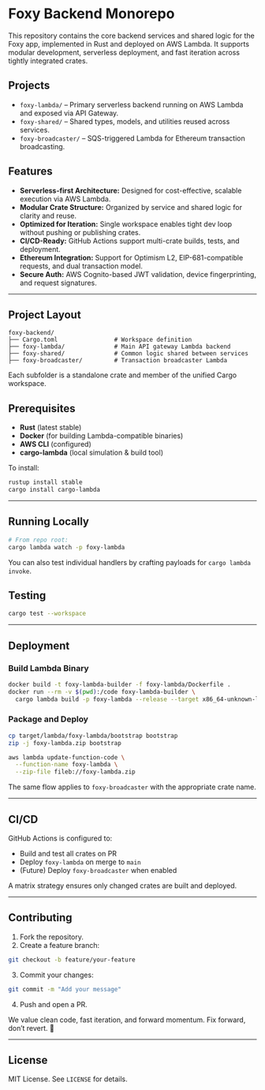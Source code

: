 # Foxy Backend Monorepo

This repository contains the core backend services and shared logic for the Foxy app, implemented in Rust and deployed on AWS Lambda. It supports modular development, serverless deployment, and fast iteration across tightly integrated crates.

## Projects

- `foxy-lambda/` – Primary serverless backend running on AWS Lambda and exposed via API Gateway.
- `foxy-shared/` – Shared types, models, and utilities reused across services.
- `foxy-broadcaster/` – SQS-triggered Lambda for Ethereum transaction broadcasting.

## Features

- **Serverless-first Architecture:** Designed for cost-effective, scalable execution via AWS Lambda.
- **Modular Crate Structure:** Organized by service and shared logic for clarity and reuse.
- **Optimized for Iteration:** Single workspace enables tight dev loop without pushing or publishing crates.
- **CI/CD-Ready:** GitHub Actions support multi-crate builds, tests, and deployment.
- **Ethereum Integration:** Support for Optimism L2, EIP-681-compatible requests, and dual transaction model.
- **Secure Auth:** AWS Cognito-based JWT validation, device fingerprinting, and request signatures.

---

## Project Layout

```
foxy-backend/
├── Cargo.toml                # Workspace definition
├── foxy-lambda/              # Main API gateway Lambda backend
├── foxy-shared/              # Common logic shared between services
├── foxy-broadcaster/         # Transaction broadcaster Lambda
```

Each subfolder is a standalone crate and member of the unified Cargo workspace.

## Prerequisites

- **Rust** (latest stable)
- **Docker** (for building Lambda-compatible binaries)
- **AWS CLI** (configured)
- **cargo-lambda** (local simulation & build tool)

To install:
```bash
rustup install stable
cargo install cargo-lambda
```

---

## Running Locally

```bash
# From repo root:
cargo lambda watch -p foxy-lambda
```

You can also test individual handlers by crafting payloads for `cargo lambda invoke`.

## Testing

```bash
cargo test --workspace
```

---

## Deployment

### Build Lambda Binary
```bash
docker build -t foxy-lambda-builder -f foxy-lambda/Dockerfile .
docker run --rm -v $(pwd):/code foxy-lambda-builder \
  cargo lambda build -p foxy-lambda --release --target x86_64-unknown-linux-musl
```

### Package and Deploy
```bash
cp target/lambda/foxy-lambda/bootstrap bootstrap
zip -j foxy-lambda.zip bootstrap

aws lambda update-function-code \
  --function-name foxy-lambda \
  --zip-file fileb://foxy-lambda.zip
```

The same flow applies to `foxy-broadcaster` with the appropriate crate name.

---

## CI/CD

GitHub Actions is configured to:

- Build and test all crates on PR
- Deploy `foxy-lambda` on merge to `main`
- (Future) Deploy `foxy-broadcaster` when enabled

A matrix strategy ensures only changed crates are built and deployed.

---

## Contributing

1. Fork the repository.
2. Create a feature branch:
```bash
git checkout -b feature/your-feature
```
3. Commit your changes:
```bash
git commit -m "Add your message"
```
4. Push and open a PR.

We value clean code, fast iteration, and forward momentum. Fix forward, don’t revert. :rocket:

---

## License

MIT License. See `LICENSE` for details.


